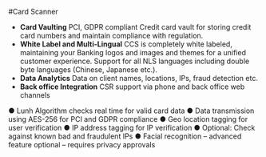 #Card Scanner

* **Card Vaulting**
PCI, GDPR compliant Credit card vault for storing credit card numbers and maintain compliance with regulation.
* **White Label and Multi-Lingual**
CCS is completely white labeled, maintaining your Banking logos and images and themes for a unified customer experience. Support for all NLS languages including double byte languages (Chinese, Japanese etc.).
* **Data Analytics**
Data on client names, locations, IPs, fraud detection etc.
* **Back office Integration**
CSR support via phone and back office web channels

● Lunh Algorithm checks real time for valid card data
● Data transmission using AES-256 for PCI and GDPR compliance 
● Geo location tagging for user verification
● IP address tagging for IP verification
● Optional: Check against known bad and fraudulent IPs
● Facial recognition – advanced feature  optional – requires privacy approvals
